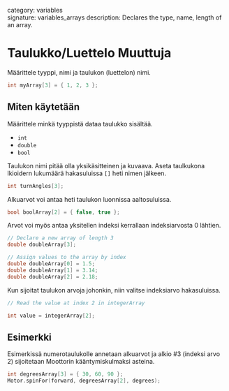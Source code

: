 category: variables  
signature: variables_arrays
description: Declares the type, name, length of an array. 

# Taulukko/Luettelo Muuttuja

Määrittele tyyppi, nimi ja taulukon (luettelon) nimi. 

```cpp
int myArray[3] = { 1, 2, 3 };
```

## Miten käytetään

Määrittele minkä tyyppistä dataa taulukko sisältää. 

- `int`
- `double`
- `bool`

Taulukon nimi pitää olla yksikäsitteinen ja kuvaava. Aseta taulkukona lkioidern lukumäärä hakasuluissa `[]` heti nimen jälkeen. 

```cpp
int turnAngles[3];
```

Alkuarvot voi antaa heti taulukon luonnissa aaltosuluissa.

```cpp
bool boolArray[2] = { false, true };
```

Arvot voi myös antaa yksitellen indeksi kerrallaan indeksiarvosta 0 lähtien. 

```cpp
// Declare a new array of length 3
double doubleArray[3];

// Assign values to the array by index
double doubleArray[0] = 1.5;
double doubleArray[1] = 3.14;
double doubleArray[2] = 2.18;
```

Kun sijoitat taulukon arvoja johonkin, niin valitse indeksiarvo hakasuluissa.

```cpp
// Read the value at index 2 in integerArray

int value = integerArray[2];
```

## Esimerkki

Esimerkissä numerotaulukolle annetaan alkuarvot ja alkio #3 (indeksi arvo 2) sijoitetaan Moottorin kääntymiskulmaksi asteina. 

```cpp
int degreesArray[3] = { 30, 60, 90 };
Motor.spinFor(forward, degreesArray[2], degrees);
```

<advanced>
</advanced>